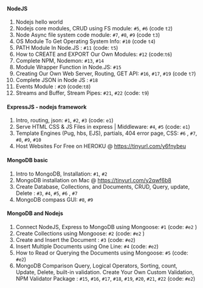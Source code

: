 #### NodeJS

1. Nodejs hello world
2. Nodejs core modules, CRUD using FS module: `#5`, `#6` (code `t2`)
3. Node Async file system code module: `#7`, `#8`, `#9` (code `t3`)
4. OS Module To Get Operating System Info: `#10` (code `t4`)
5. PATH Module In Node.JS : `#11` (code: `t5`)
6. How to CREATE and EXPORT Our Own Modules: `#12` (code:`t6`)
7. Complete NPM, Nodemon: `#13`, `#14`
8. Module Wrapper Function in Node.JS: `#15`
9. Creating Our Own Web Server, Routing, GET API: `#16`, `#17`, `#19` (code `t7`)
10. Complete JSON in Node JS : `#18`
11. Events Module : `#20` (code:`t8`)
12. Streams and Buffer, Stream Pipes: `#21`, `#22` (code: `t9`)

#### ExpressJS - nodejs framework

1. Intro, routing, json: `#1`, `#2`, `#3` (code: `e1`)
2. Serve HTML CSS & JS Files in express | Middleware: `#4`, `#5` (code: `e1`)
3. Template Engines (Pug, hbs, EJS), partials, 404 error page, CSS: `#6` , `#7`, `#8`, `#9`, `#10`
4. Host Websites For Free on HEROKU @ https://tinyurl.com/y6fnybeu

#### MongoDB basic

1. Intro to MongoDB, Installation: `#1`, `#2`
2. MongoDB installation on Mac @ https://tinyurl.com/y2qwf6b8
3. Create Database, Collections, and Documents, CRUD, Query, update, Delete : `#3`, `#4`, `#5`, `#6` , `#7`
4. MongoDB compass GUI: `#8`, `#9`

#### MongoDB and Nodejs

1. Connect NodeJS, Express to MongoDB using Mongoose: `#1` (code: `#e2` )
2. Create Collections using Mongoose: `#2` (code: `#e2` )
3. Create and Insert the Document : `#3` (code: `#e2`)
4. Insert Multiple Documents using One Line: `#4` (code: `#e2`)
5. How to Read or Querying the Documents using Mongoose: `#5` (code: `#e2`)
6. MongoDB Comparison Query, Logical Operators, Sorting, count, Update, Delete, built-in validation. Create Your Own Custom Validation, NPM Validator Package : `#15`, `#16`, `#17`, `#18`, `#19`, `#20`, `#21`, `#22` (code: `#e2`)
